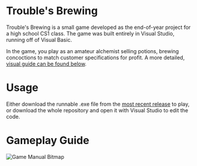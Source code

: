 # Trouble's Brewing

Trouble's Brewing is a small game developed as the end-of-year project for a high school CS1 class. The game was built entirely in Visual Studio, running off of Visual Basic.

In the game, you play as an amateur alchemist selling potions, brewing concoctions to match customer specifications for profit. A more detailed, [visual guide can be found below](#gameplay-guide).

# Usage

Either download the runnable .exe file from the [most recent release](https://github.com/Sombode/troubles-brewing/releases/tag/v1.0.0) to play, or download the whole repository and open it with Visual Studio to edit the code.

# Gameplay Guide

![Game Manual Bitmap](https://github.com/user-attachments/assets/80f41413-82fe-4b59-a213-9daddf80716f)
